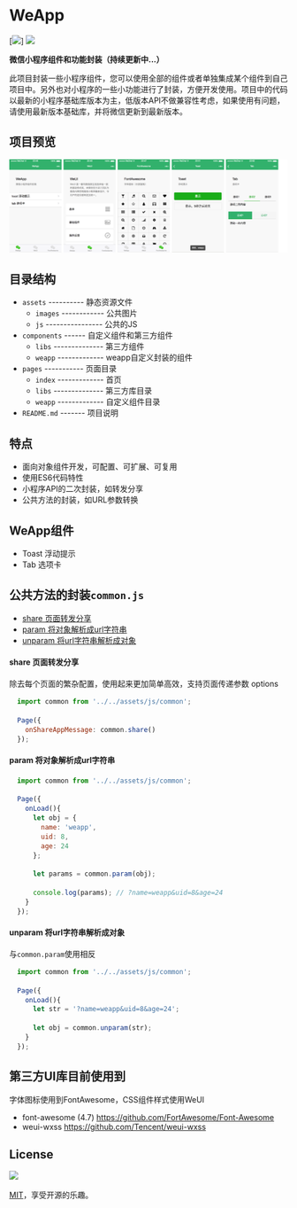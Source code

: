 # WeApp
[![](https://img.shields.io/badge/language-JavaScript-brightgreen.svg)]
[![](https://img.shields.io/badge/license-MIT-blue.svg)](https://opensource.org/licenses/mit-license.php) 

**微信小程序组件和功能封装（持续更新中...）**

此项目封装一些小程序组件，您可以使用全部的组件或者单独集成某个组件到自己项目中。另外也对小程序的一些小功能进行了封装，方便开发使用。项目中的代码以最新的小程序基础库版本为主，低版本API不做兼容性考虑，如果使用有问题，请使用最新版本基础库，并将微信更新到最新版本。


## 项目预览
![WeApp组件](./assets/images/desc/components.png)


## 目录结构
* `assets` ---------- 静态资源文件
  * `images` ------------ 公共图片
  * `js` ---------------- 公共的JS
* `components` ------ 自定义组件和第三方组件
  * `libs` -------------- 第三方组件
  * `weapp` ------------- weapp自定义封装的组件
* `pages` ----------- 页面目录
  * `index` ------------- 首页
  * `libs` -------------- 第三方库目录
  * `weapp` ------------- 自定义组件目录
* `README.md` ------- 项目说明


## 特点
* 面向对象组件开发，可配置、可扩展、可复用
* 使用ES6代码特性
* 小程序API的二次封装，如转发分享
* 公共方法的封装，如URL参数转换


## WeApp组件
* Toast 浮动提示
* Tab 选项卡


## 公共方法的封装`common.js`
* [share 页面转发分享](#share-页面转发分享) 
* [param 将对象解析成url字符串](#param-将对象解析成url字符串) 
* [unparam 将url字符串解析成对象](#unparam-将url字符串解析成对象) 


#### share 页面转发分享
除去每个页面的繁杂配置，使用起来更加简单高效，支持页面传递参数 options
```javascript
  import common from '../../assets/js/common';

  Page({
    onShareAppMessage: common.share()
  });
```


#### param 将对象解析成url字符串
```javascript
  import common from '../../assets/js/common';

  Page({
    onLoad(){
      let obj = {
        name: 'weapp',
        uid: 8,
        age: 24
      };

      let params = common.param(obj);

      console.log(params); // ?name=weapp&uid=8&age=24
    }
  });
```


#### unparam 将url字符串解析成对象
与`common.param`使用相反
```javascript
  import common from '../../assets/js/common';

  Page({
    onLoad(){
      let str = '?name=weapp&uid=8&age=24';

      let obj = common.unparam(str);
    }
  });
```


## 第三方UI库目前使用到
字体图标使用到FontAwesome，CSS组件样式使用WeUI

* font-awesome (4.7) <https://github.com/FortAwesome/Font-Awesome>
* weui-wxss <https://github.com/Tencent/weui-wxss>


## License
[![](https://img.shields.io/badge/license-MIT-blue.svg)](https://opensource.org/licenses/mit-license.php) 

[MIT](https://opensource.org/licenses/MIT)，享受开源的乐趣。